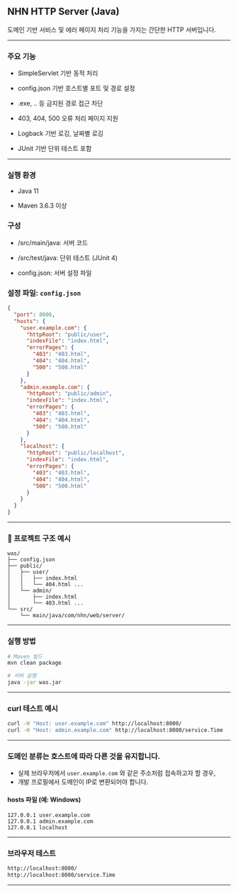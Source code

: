 ## NHN HTTP Server (Java)

도메인 기반 서비스 및 에러 페이지 처리 기능을 가지는 간단한 HTTP 서버입니다.

---

### 주요 기능

- SimpleServlet 기반 동적 처리

- config.json 기반 호스트별 포트 및 경로 설정

- .exe, .. 등 금지된 경로 접근 차단

- 403, 404, 500 오류 처리 페이지 지원

- Logback 기반 로깅, 날짜별 로깅

- JUnit 기반 단위 테스트 포함

---
 ### 실행 환경
- Java 11

- Maven 3.6.3 이상

 ### 구성
- /src/main/java: 서버 코드

- /src/test/java: 단위 테스트 (JUnit 4)

- config.json: 서버 설정 파일

### 설정 파일: `config.json`

```json
{
  "port": 8000,
  "hosts": {
    "user.example.com": {
      "httpRoot": "public/user",
      "indexFile": "index.html",
      "errorPages": {
        "403": "403.html",
        "404": "404.html",
        "500": "500.html"
      }
    },
    "admin.example.com": {
      "httpRoot": "public/admin",
      "indexFile": "index.html",
      "errorPages": {
        "403": "403.html",
        "404": "404.html",
        "500": "500.html"
      }
    },
    "localhost": {
      "httpRoot": "public/localhost",
      "indexFile": "index.html",
      "errorPages": {
        "403": "403.html",
        "404": "404.html",
        "500": "500.html"
      }
    }
  }
}
```

---

### 📁 프로젝트 구조 예시

```
was/
├── config.json
├── public/
│   ├── user/
│   │   ├── index.html
│   │   └── 404.html ...
│   └── admin/
│       ├── index.html
│       └── 403.html ...
└── src/
    └── main/java/com/nhn/web/server/
```

---

### 실행 방법

```bash
# Maven 빌드
mvn clean package

# 서버 실행
java -jar was.jar
```

---

### curl 테스트 예시

```bash
curl -H "Host: user.example.com" http://localhost:8000/
curl -H "Host: admin.example.com" http://localhost:8000/service.Time
```
---
### 도메인 분류는 호스트에 따라 다른 것을 유지합니다.

* 실제 브라우저에서 `user.example.com` 와 같은 주소처럼 접속하고자 할 경우,
* 개발 프로필에서 도메인이 IP로 변환되어야 합니다.

#### hosts 파일 (예: Windows)

```
127.0.0.1 user.example.com
127.0.0.1 admin.example.com
127.0.0.1 localhost
```
---

### 브라우저 테스트

```bash
http://localhost:8000/
http://localhost:8000/service.Time
```
---
